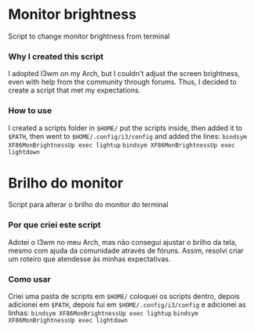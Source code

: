 # Monitor brightness
Script to change monitor brightness from terminal

### Why I created this script
I adopted I3wm on my Arch, but I couldn't adjust the screen brightness, even with help from the community through forums. Thus, I decided to create a script that met my expectations.

### How to use
I created a scripts folder in `$HOME/` put the scripts inside, then added it to `$PATH`, then went to `$HOME/.config/i3/config` and added the lines:
`bindsym XF86MonBrightnessUp exec lightup`
`bindsym XF86MonBrightnessUp exec lightdown`


# Brilho do monitor
Script para alterar o brilho do monitor do terminal

### Por que criei este script
Adotei o I3wm no meu Arch, mas não consegui ajustar o brilho da tela, mesmo com ajuda da comunidade através de fóruns. Assim, resolvi criar um roteiro que atendesse às minhas expectativas.

### Como usar
Criei uma pasta de scripts em `$HOME/` coloquei os scripts dentro, depois adicionei em `$PATH`, depois fui em `$HOME/.config/i3/config` e adicionei as linhas:
`bindsym XF86MonBrightnessUp exec lightup`
`bindsym XF86MonBrightnessUp exec lightdown`
